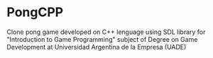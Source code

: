 # PongCPP
Clone pong game developed on C++ lenguage using SDL library for "Introduction to Game Programming" subject of Degree on Game Development at Universidad Argentina de la Empresa (UADE)
